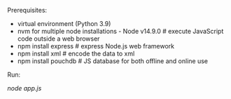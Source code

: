 Prerequisites:
- virtual environment (Python 3.9)
- nvm for multiple node installations - Node v14.9.0 # execute JavaScript code outside a web browser
- npm install express # express Node.js web framework
- npm install xml # encode the data to xml
- npm install pouchdb # JS database for both offline and online use

Run:

*node app.js*
